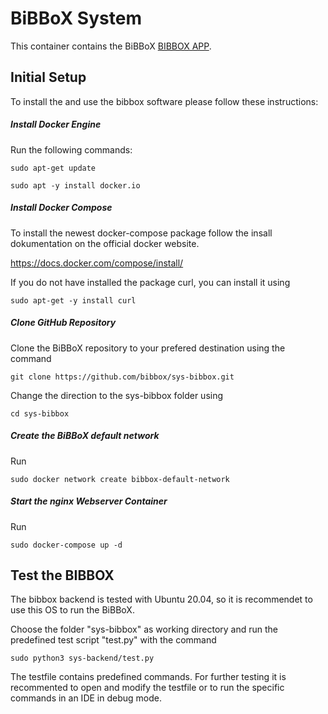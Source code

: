 # BiBBoX System

This container contains the BiBBoX [BIBBOX APP](http://bibbox.readthedocs.io/en/latest/admin-documentation/ "BIBBOX App Store"). 

## Initial Setup

To install the and use the bibbox software please follow these instructions:

##### Install Docker Engine

Run the following commands:

`sudo apt-get update`

`sudo apt -y install docker.io`

##### Install Docker Compose

To install the newest docker-compose package follow the insall dokumentation on the official docker website.

https://docs.docker.com/compose/install/

If you do not have installed the package curl, you can install it using 

`sudo apt-get -y install curl`

##### Clone GitHub Repository

Clone the BiBBoX repository to your prefered destination using the command

`git clone https://github.com/bibbox/sys-bibbox.git`

Change the direction to the sys-bibbox folder using

`cd sys-bibbox`

##### Create the BiBBoX default network

Run 

`sudo docker network create bibbox-default-network`

##### Start the nginx Webserver Container

Run 

`sudo docker-compose up -d`

## Test the BIBBOX

The bibbox backend is tested with Ubuntu 20.04, so it is recommendet to use this OS to run the BiBBoX.

Choose the folder "sys-bibbox" as working directory and run the predefined test script "test.py" with the command

`sudo python3 sys-backend/test.py`

The testfile contains predefined commands. For further testing it is recommented to open and modify the testfile or to run the specific commands in an IDE in debug mode.
